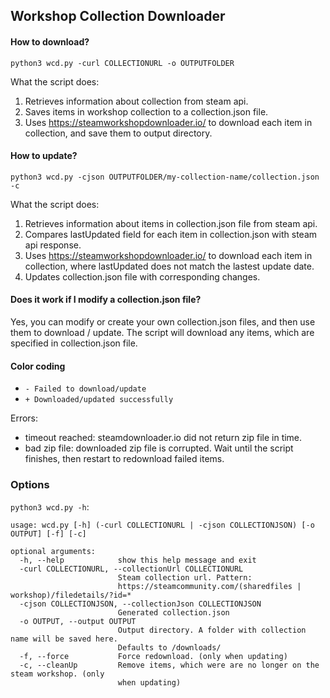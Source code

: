 ## Workshop Collection Downloader

#### How to download?
`python3 wcd.py -curl COLLECTIONURL -o OUTPUTFOLDER`

What the script does:
1. Retrieves information about collection from steam api.
2. Saves items in workshop collection to a collection.json file.
3. Uses https://steamworkshopdownloader.io/ to download each item in collection, and save them to output directory.

#### How to update?
`python3 wcd.py -cjson OUTPUTFOLDER/my-collection-name/collection.json -c`

What the script does:
1. Retrieves information about items in collection.json file from steam api.
2. Compares lastUpdated field for each item in collection.json with steam api response.
3. Uses https://steamworkshopdownloader.io/ to download each item in collection, where lastUpdated does not match the lastest update date.
4. Updates collection.json file with corresponding changes.

#### Does it work if I modify a collection.json file?
Yes, you can modify or create your own collection.json files, and then use them to download / update.
The script will download any items, which are specified in collection.json file.

#### Color coding
- `- Failed to download/update`
- `+ Downloaded/updated successfully`

Errors:
- timeout reached: steamdownloader.io did not return zip file in time.
- bad zip file: downloaded zip file is corrupted. Wait until the script finishes, then restart to redownload failed items.

### Options
`python3 wcd.py -h`:
```
usage: wcd.py [-h] (-curl COLLECTIONURL | -cjson COLLECTIONJSON) [-o OUTPUT] [-f] [-c]

optional arguments:
  -h, --help            show this help message and exit
  -curl COLLECTIONURL, --collectionUrl COLLECTIONURL
                        Steam collection url. Pattern:
                        https://steamcommunity.com/(sharedfiles | workshop)/filedetails/?id=*  
  -cjson COLLECTIONJSON, --collectionJson COLLECTIONJSON
                        Generated collection.json
  -o OUTPUT, --output OUTPUT
                        Output directory. A folder with collection name will be saved here.    
                        Defaults to /downloads/
  -f, --force           Force redownload. (only when updating)
  -c, --cleanUp         Remove items, which were are no longer on the steam workshop. (only    
                        when updating)
```
